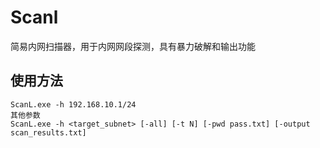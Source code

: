 # Scanl
简易内网扫描器，用于内网网段探测，具有暴力破解和输出功能

## 使用方法

```
ScanL.exe -h 192.168.10.1/24
其他参数
ScanL.exe -h <target_subnet> [-all] [-t N] [-pwd pass.txt] [-output scan_results.txt]
```


